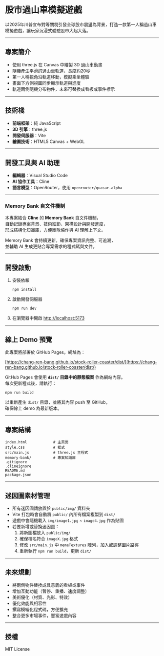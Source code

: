 # 股市過山車模擬遊戲

以2025年川普宣布對等關稅引發全球股市震盪為背景，打造一款第一人稱過山車模擬遊戲，讓玩家沉浸式體驗股市大起大落。

---

## 專案簡介

- 使用 three.js 在 Canvas 中繪製 3D 過山車動畫
- 隨機產生平滑的過山車軌道，長度約20秒
- 第一人稱視角沿軌道移動，模擬乘坐體驗
- 畫面下方側視圖同步顯示軌道與進度
- 軌道兩側隨機分布物件，未來可替換成看板或事件標示

---

## 技術棧

- **前端框架**：純 JavaScript
- **3D 引擎**：three.js
- **開發伺服器**：Vite
- **繪圖技術**：HTML5 Canvas + WebGL

---

## 開發工具與 AI 助理

- **編輯器**：Visual Studio Code
- **AI 協作工具**：Cline
- **語言模型**：OpenRouter，使用 `openrouter/quasar-alpha`

---

### Memory Bank 自文件機制

本專案結合 **Cline** 的 **Memory Bank** 自文件機制，  
自動記錄專案背景、技術細節、架構設計與開發進度，  
形成結構化知識庫，方便團隊協作與 AI 理解上下文。

Memory Bank 會持續更新，確保專案資訊完整、可追溯，  
並輔助 AI 生成更貼合專案需求的程式碼與文件。

---

## 開發啟動

1. 安裝依賴
   ```
   npm install
   ```

2. 啟動開發伺服器
   ```
   npm run dev
   ```

3. 在瀏覽器中開啟 [http://localhost:5173](http://localhost:5173)

---

## 線上 Demo 預覽

此專案將部署於 GitHub Pages，網址為：

[https://chang-ren-bang.github.io/stock-roller-coaster/dist/](https://chang-ren-bang.github.io/stock-roller-coaster/dist/)

GitHub Pages 會使用 **`dist/` 目錄中的靜態檔案** 作為網站內容。  
每次更新程式後，請執行：

```
npm run build
```

以重新產生 `dist/` 目錄，並將其內容 push 至 GitHub，  
確保線上 demo 為最新版本。

---

## 專案結構

```
index.html            # 主頁面
style.css             # 樣式
src/main.js           # three.js 主程式
memory-bank/          # 專案知識庫
.gitignore
.clineignore
README.md
package.json
```

---

## 迷因圖素材管理

- 所有迷因圖請放置於 `public/img/` 資料夾
- Vite 打包時會自動將 `public/` 內所有檔案複製到 `dist/`
- 遊戲中會隨機載入 `img/image1.jpg` ~ `image4.jpg` 作為貼圖
- 若要新增或替換迷因圖：
  1. 將新圖檔放入 `public/img/`
  2. 確保檔名符合 `imageX.jpg` 格式
  3. 修改 `src/main.js` 中 `memeTextures` 陣列，加入或調整圖片路徑
  4. 重新執行 `npm run build`，更新 `dist/`

---

## 未來規劃

- 將兩側物件替換成具意義的看板或事件
- 增加互動功能（暫停、重播、速度調整）
- 美術優化（材質、光影、特效）
- 優化效能與相容性
- 撰寫模組化程式碼，方便擴充
- 整合更多市場事件，豐富遊戲內容

---

## 授權

MIT License
